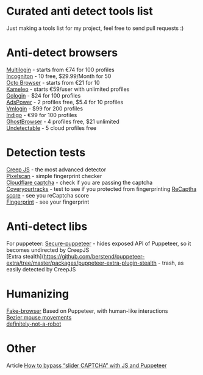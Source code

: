 # Curated anti detect tools list  
Just making a tools list for my project, feel free to send pull requests :)  

# Anti-detect browsers
[Multilogin](https://multilogin.com/) - starts from €74 for 100 profiles  
[Incogniton](https://incogniton.com/aff/620515/) - 10 free, $29.99/Month for 50  
[Octo Browser](https://octobrowser.net) - starts from €21 for 10  
[Kameleo](https://kameleo.io/) - starts €59/user with unlimited profiles  
[Gologin](https://go.gologin.com/secretbonus-IFOGFRB) - $24 for 100 profiles  
[AdsPower](https://share.adspower.net/YyHH9v) - 2 profiles free, $5.4 for 10 profiles  
[Vmlogin](https://www.vmlogin.us/) - $99 for 200 profiles  
[Indigo](https://www.goindigo.in/) - €99 for 100 profiles  
[GhostBrowser](https://ghostbrowser.com/) - 4 profiles free, $21 unlimited  
[Undetectable](https://undetectable.io/?r=AXCFe) - 5 cloud profiles free  
  
  
# Detection tests
[Creep JS](https://abrahamjuliot.github.io/creepjs/) - the most advanced detector  
[Pixelscan](https://pixelscan.net/) - simple fingerprint checker  
[Cloudflare captcha](https://nowsecure.nl) - check if you are passing the captcha  
[Coveryourtracks](https://coveryourtracks.eff.org/) - test to see if you protected from fingerprinting
[ReCaptha score](https://antcpt.com/score_detector/) - see you reCaptcha score  
[Fingerprint](https://fingerprint.com/demo/) - see your fingerprint  

# Anti-detect libs

For puppeteer:
[Secure-puppeteer](https://github.com/prescience-data/secure-puppeteer) - hides exposed API of Puppeteer, so it becomes undirected by CreepJS  
[Extra stealth](https://github.com/berstend/puppeteer-extra/tree/master/packages/puppeteer-extra-plugin-stealth - trash, as easily detected by CreepJS

# Humanizing

[Fake-browser](https://github.com/kkoooqq/fakebrowser) Based on Puppeteer, with human-like interactions  
[Bezier mouse movements](https://github.com/Pomax/bezierjs)  
[definitely-not-a-robot](https://github.com/dougwithseismic/npm-definitely-not-a-robot)

# Other
Article [How to bypass “slider CAPTCHA” with JS and Puppeteer](https://filipvitas.medium.com/how-to-bypass-slider-captcha-with-js-and-puppeteer-cd5e28105e3c)
